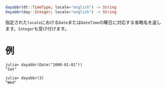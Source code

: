 ```julia
dayabbr(dt::TimeType; locale="english") -> String
dayabbr(day::Integer; locale="english") -> String
```

指定された`locale`における`Date`または`DateTime`の曜日に対応する省略名を返します。`Integer`も受け付けます。

# 例

```jldoctest
julia> dayabbr(Date("2000-01-01"))
"Sat"

julia> dayabbr(3)
"Wed"
```
